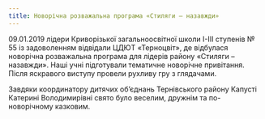 ```yaml
---
title: Новорічна розважальна програма «Стиляги – назавжди»
---
```


09.01.2019 лідери Криворізької загальноосвітної школи І-ІІІ ступенів № 55 із задоволенням відвідали ЦДЮТ «Терноцвіт», де відбулася новорічна розважальна програма для лідерів району «Стиляги – назавжди». Наші учні підготували тематичне новорічне привітання. Після яскравого виступу провели рухливу гру з глядачами.

Завдяки координатору дитячих об’єднань Тернівського району Капусті Катерині Володимирівні свято було веселим, дружнім та по-новорічному казковим.

<youtube id="A5xRCfAZ1Os" />

<slideshow />
